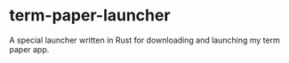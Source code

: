 # term-paper-launcher
A special launcher written in Rust for downloading and launching my term paper app.
